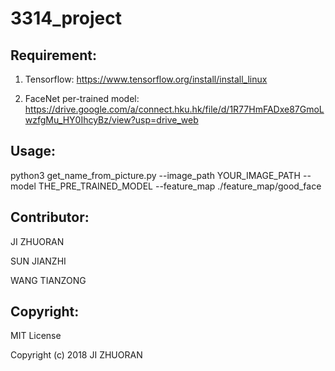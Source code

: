 # 3314_project

## Requirement:

1. Tensorflow: https://www.tensorflow.org/install/install_linux

2. FaceNet per-trained model: https://drive.google.com/a/connect.hku.hk/file/d/1R77HmFADxe87GmoLwzfgMu_HY0IhcyBz/view?usp=drive_web

## Usage:

python3 get_name_from_picture.py --image_path YOUR_IMAGE_PATH --model THE_PRE_TRAINED_MODEL --feature_map ./feature_map/good_face 

## Contributor:

JI ZHUORAN

SUN JIANZHI

WANG TIANZONG

## Copyright:

MIT License

Copyright (c) 2018 JI ZHUORAN
